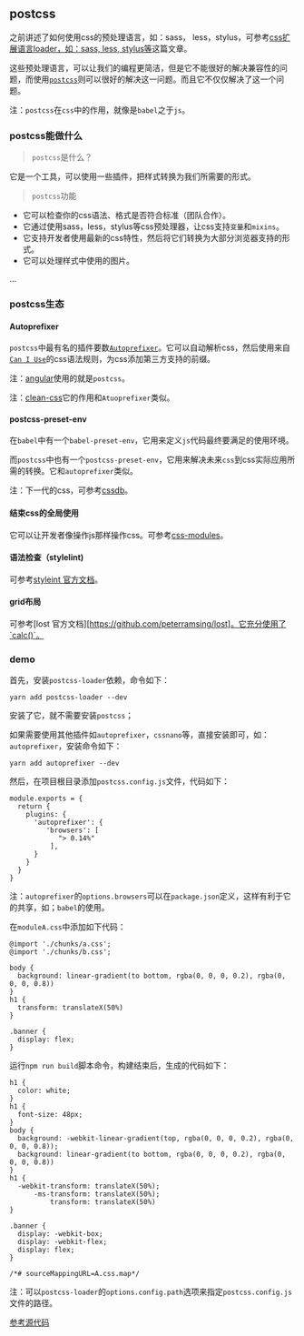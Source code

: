 ## postcss

之前讲述了如何使用css的预处理语言，如：sass， less，stylus，可参考[css扩展语言loader，如：sass, less, stylus等](https://github.com/lvzhenbang/webpack-play/tree/master/doc/first/css-extend.md)这篇文章。

这些预处理语言，可以让我们的编程更简洁，但是它不能很好的解决兼容性的问题，而使用[`postcss`](https://github.com/postcss/postcss#postcss-)则可以很好的解决这一问题。而且它不仅仅解决了这一个问题。

注：`postcss`在`css`中的作用，就像是`babel`之于`js`。

### postcss能做什么

> `postcss`是什么？

它是一个工具，可以使用一些插件，把样式转换为我们所需要的形式。

> `postcss`功能

* 它可以检查你的css语法、格式是否符合标准（团队合作）。
* 它通过使用sass，less，stylus等css预处理器，让css支持`变量`和`mixins`。
* 它支持开发者使用最新的css特性，然后将它们转换为大部分浏览器支持的形式。
* 它可以处理样式中使用的图片。

...

### postcss生态


#### Autoprefixer

`postcss`中最有名的插件要数[`Autoprefixer`](https://github.com/postcss/autoprefixer)。它可以自动解析css，然后使用来自[`Can I Use`](https://caniuse.com/)的css语法规则，为css添加第三方支持的前缀。

注：[angular](https://github.com/angular/angular-cli/blob/master/packages/angular_devkit/build_angular/package.json#L32)使用的就是`postcss`。

注：[clean-css](https://github.com/jakubpawlowicz/clean-css)它的作用和`Atuoprefixer`类似。

#### postcss-preset-env

在`babel`中有一个`babel-preset-env`，它用来定义`js`代码最终要满足的使用环境。

而`postcss`中也有一个`postcss-preset-env`，它用来解决未来`css`到css实际应用所需的转换。它和`autoprefixer`类似。

注：下一代的css，可参考[cssdb](https://cssdb.org/)。

#### 结束css的全局使用

它可以让开发者像操作js那样操作css。可参考[css-modules](https://github.com/css-modules/css-modules)。

#### 语法检查（stylelint)

可参考[styleint 官方文档](https://stylelint.io/)。

#### grid布局

可参考[lost 官方文档][https://github.com/peterramsing/lost]。它充分使用了`calc()`。

### demo

首先，安装`postcss-loader`依赖，命令如下：

```
yarn add postcss-loader --dev
```

安装了它，就不需要安装`postcss`；

如果需要使用其他插件如`autoprefixer`，`cssnano`等，直接安装即可，如：`autoprefixer`，安装命令如下：

```
yarn add autoprefixer --dev
```

然后，在项目根目录添加`postcss.config.js`文件，代码如下：

```
module.exports = {
  return {
    plugins: {
      'autoprefixer': {
         'browsers': [
            "> 0.14%"
          ],
      }
    }
  }
}
```

注：`autoprefixer`的`options.browsers`可以在`package.json`定义，这样有利于它的共享，如；`babel`的使用。

在`moduleA.css`中添加如下代码：

```
@import './chunks/a.css';
@import './chunks/b.css';

body {
  background: linear-gradient(to bottom, rgba(0, 0, 0, 0.2), rgba(0, 0, 0, 0.8))
}
h1 {
  transform: translateX(50%)
}

.banner {
  display: flex;
}
```

运行`npm run build`脚本命令，构建结束后，生成的代码如下：

```
h1 {
  color: white;
}
h1 {
  font-size: 48px;
}
body {
  background: -webkit-linear-gradient(top, rgba(0, 0, 0, 0.2), rgba(0, 0, 0, 0.8));
  background: linear-gradient(to bottom, rgba(0, 0, 0, 0.2), rgba(0, 0, 0, 0.8))
}
h1 {
  -webkit-transform: translateX(50%);
      -ms-transform: translateX(50%);
          transform: translateX(50%)
}

.banner {
  display: -webkit-box;
  display: -webkit-flex;
  display: flex;
}

/*# sourceMappingURL=A.css.map*/
```

注：可以`postcss-loader`的`options.config.path`选项来指定`postcss.config.js`文件的路径。

[参考源代码](https://github.com/lvzhenbang/webpack-learning/tree/master/demo/example-11.2)